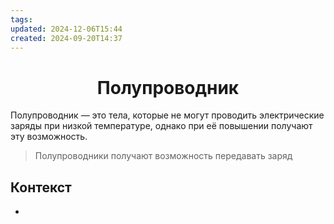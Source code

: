 ```yaml
---
tags: 
updated: 2024-12-06T15:44
created: 2024-09-20T14:37
---
```

<center> <h1> <b> Полупроводник </b> </h1> </center>
Полупроводник — это тела, которые не могут проводить электрические заряды при низкой температуре, однако при её повышении получают эту возможность.
 
> Полупроводники получают возможность передавать заряд 


## Контекст
- 

